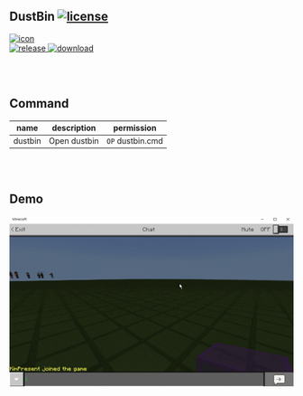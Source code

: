 ## DustBin [![license](https://img.shields.io/github/license/PMMPPlugin/DustBin.svg?label=License)](LICENSE)
[![icon](meta/icon/192x192.png?raw=true)]()  
[![release](https://img.shields.io/github/release/PMMPPlugin/DustBin.svg?label=Release) ![download](https://img.shields.io/github/downloads/PMMPPlugin/DustBin/total.svg?label=Download)](https://github.com/PMMPPlugin/DustBin/releases/latest)
  
<br/><br/>
  
## Command
| name    | description  | permission       |
| :-----: | :----------: | :--------------: |
| dustbin | Open dustbin | `OP` dustbin.cmd |
  
<br/><br/>
  
## Demo
![demo](meta/screenshot/demo.gif?raw=true)